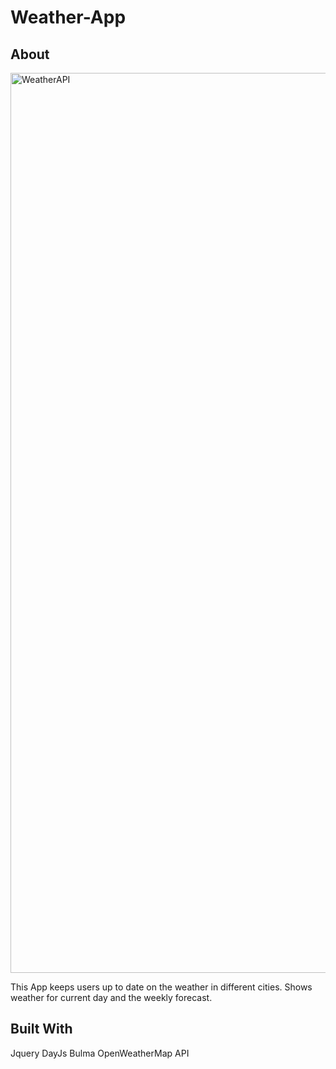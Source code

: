# Weather-App

## About

<img width="1440" alt="WeatherAPI" src="https://github.com/Liiv-Dev/Weather-App/assets/90412259/33832f6e-569a-4c86-b9e2-5bceccdeb932">


This App keeps users up to date on the weather in different cities. Shows weather for current day and the weekly forecast. 

## Built With 

Jquery
DayJs
Bulma
OpenWeatherMap API


